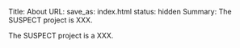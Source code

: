 Title: About
URL:
save_as: index.html
status: hidden
Summary: The SUSPECT project is XXX.

The SUSPECT project is a XXX.
